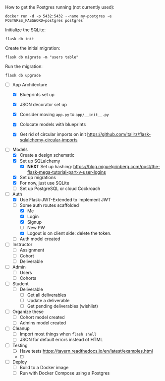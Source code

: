 How to get the Postgres running (not currently used):

```
docker run -d -p 5432:5432 --name my-postgres -e POSTGRES_PASSWORD=postgres postgres
```

Initialize the SQLite:

```
flask db init
```
Create the initial migration:
```
flask db migrate -m "users table"
```
Run the migration:
```
flask db upgrade
```

- [ ] App Architecture
  - [x] Blueprints set up
  - [x] JSON decorator set up
  - [x] Consider moving `app.py` to `app/__init__.py`
  - [x] Colocate models with blueprints
  - [x] Get rid of circular imports on init https://github.com/ltalirz/flask-sqlalchemy-circular-imports


- [ ] Models
  - [x] Create a design schematic
  - [x] Set up SQLalchemy
    - [x] **NEXT** Set up hashing: https://blog.miguelgrinberg.com/post/the-flask-mega-tutorial-part-v-user-logins
  - [x] Set up migrations
  - [x] For now, just use SQLite
  - [ ] Set up PostgreSQL or cloud Cockroach

- [ ] Auth
  - [x] Use Flask-JWT-Extended to implement JWT
  - [ ] Some auth routes scaffolded
    - [x] Me
    - [x] Login
    - [x] Signup
    - [ ] New PW
    - [x] Logout is on client side: delete the token.
  - [ ] Auth model created

- [ ] Instructor
  - [ ] Assignment
  - [ ] Cohort
  - [ ] Deliverable

- [ ] Admin
  - [ ] Users
  - [ ] Cohorts

- [ ] Student
  - [ ] Deliverable
    - [ ] Get all deliverables
    - [ ] Update a deliverable
    - [ ] Get pending deliverables (wishlist)

- [ ] Organize these
  - [ ] Cohort model created
  - [ ] Admins model created

- [ ] Cleanup
  - [ ] Import most things when `flash shell`
  - [ ] JSON for default errors instead of HTML

- [ ] Testing
  - [ ] Have tests https://tavern.readthedocs.io/en/latest/examples.html
  - [ ] 

- [ ] Deploy
  - [ ] Build to a Docker image
  - [ ] Run with Docker Compose using a Postgres